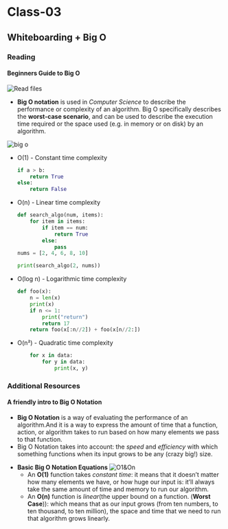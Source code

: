 # Class-03 
## Whiteboarding + Big O
### Reading
#### Beginners Guide to Big O

![Read files](https://encrypted-tbn0.gstatic.com/images?q=tbn:ANd9GcQq-ZZ5X3JcI9f2SHjTPptHkpNqPdwIX0kVEg&usqp=CAU)
- **Big O notation** is used in *Computer Science* to describe the performance or complexity of an algorithm. Big O specifically describes the **worst-case scenario**, and can be used to describe the execution time required or the space used (e.g. in memory or on disk) by an algorithm.

![big o](https://encrypted-tbn0.gstatic.com/images?q=tbn:ANd9GcRE-tjS6FtIhCG1ZDPckXhnZIOUVT_q4jWiGg&usqp=CAU)
 
- O(1) - Constant time complexity

    ```python
    if a > b:
        return True
    else:
        return False
    ```
- O(n) - Linear time complexity

    ```python 
    def search_algo(num, items):
        for item in items:
            if item == num:
                return True
            else:
                pass
    nums = [2, 4, 6, 8, 10]

    print(search_algo(2, nums))
    ```
- O(log n) - Logarithmic time complexity
    ```python
    def foo(x):
        n = len(x)
        print(x)
        if n <= 1:
            print("return")    
            return 17
        return foo(x[:n//2]) + foo(x[n//2:])
    ```


- O(n²) - Quadratic time complexity
    ```python
        for x in data:
            for y in data:
                print(x, y)
    ```
### Additional Resources
#### A friendly intro to Big O Notation
   - **Big O Notation** is a way of evaluating the performance of an algorithm.And it is a way to express the amount of time that a function, action, or algorithm takes to run based on how many elements we pass to that function.
   - Big O Notation takes into account: the *speed* and *efficiency* with which something functions when its input grows to be any (crazy big!) size.
   * **Basic Big O Notation Equations**
   ![O1&On](https://miro.medium.com/max/720/1*FC0XX0-9Vx7yCS0dTS2Zrw.jpeg)
        - An **O(1)** function takes *constant time*: it means that it doesn’t matter how many elements we have, or how huge our input is: it’ll always take the same amount of time and memory to run our algorithm. 
        - An **O(n)** function is *linear*(the upper bound on a function. (**Worst Case**)): which means that as our input grows (from ten numbers, to ten thousand, to ten million), the space and time that we need to run that algorithm grows linearly. 